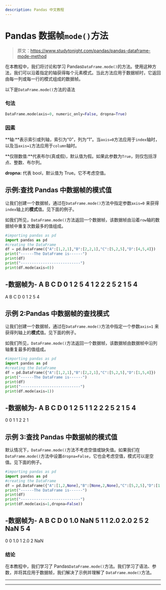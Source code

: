 ```yaml
---
description: Pandas 中文教程
---
```


# Pandas 数据帧`mode()`方法

> 原文：<https://www.studytonight.com/pandas/pandas-dataframe-mode-method>

在本教程中，我们将讨论和学习 Pandas`DataFrame.mode()`的方法。使用这种方法，我们可以沿着指定的轴获得每个元素模式。当此方法应用于数据帧时，它返回由每一列或每一行的模式组成的数据帧。

以下是`DataFrame.mode()`方法的语法

### 句法

```py
DataFrame.mode(axis=0, numeric_only=False, dropna=True)
```

### 因素

**轴:**表示索引或列轴，索引为“0”，列为“1”。当`axis=0`方法应用于`index`轴时，以及当`axis=1`方法应用于`column`轴时。

**仅限数值:**代表布尔(真或假)，默认值为假。如果此参数为`True`，则仅包括浮点、整数、布尔列。

**dropna:** 代表 bool，默认值为 True。它不考虑空值。

## 示例:查找 Pandas 中数据帧的模式值

让我们创建一个数据帧，通过在`DataFrame.mode()`方法中指定参数`axis=0` 来获得`index`轴上的**模式**值。见下面的例子。

如我们所见，`DataFrame.mode()`方法返回一个数据帧，该数据帧由沿着`row`轴的数据帧中重复次数最多的值组成。

```py
#importing pandas as pd
import pandas as pd
#creating the DataFrame
df = pd.DataFrame({"A":[1,2,1],"B":[2,2,1],"C":[5,2,5],"D":[4,5,4]}) 
print("------The DataFrame is------")
print(df)
print("---------------------------")
print(df.mode(axis=0))
```

-数据帧为-
A B C D
0 1 2 5 4
1 2 2 2 5
2 1 5 4
-
A B C D
0 1 2 5 4

## 示例 2:Pandas 中数据帧的查找模式

让我们创建一个数据帧，通过在`DataFrame.mode()`方法中指定一个参数`axis=1` 来获得列轴上的**模式**值。见下面的例子。

如我们所见，`DataFrame.mode()`方法返回一个数据帧，该数据帧由数据帧中沿列轴重复最多的值组成。

```py
#importing pandas as pd
import pandas as pd
#creating the DataFrame
df = pd.DataFrame({"A":[1,2,1],"B":[2,2,1],"C":[5,2,5],"D":[1,5,4]}) 
print("------The DataFrame is------")
print(df)
print("---------------------------")
print(df.mode(axis=1))
```

-数据帧为-
A B C D
0 1 2 5 1
1 2 2 2 5
2 1 5 4
-
0
0 1
1 2
2 1

## 示例 3:查找 Pandas 中数据帧的模式值

默认情况下，`DataFrame.mode()`方法不考虑空值或缺失值。如果我们在`DataFrame.mode()`方法中设置`dropna=False`，它也会考虑空值，模式可以是空值。见下面的例子。

```py
#importing pandas as pd
import pandas as pd
#creating the DataFrame
df = pd.DataFrame({"A":[1,2,None],"B":[None,2,None],"C":[5,2,5],"D":[1,5,4]}) 
print("------The DataFrame is------")
print(df)
print("---------------------------")
print(df.mode(axis=1,dropna=False))
```

-数据帧为-
A B C D
0 1.0 NaN 5 1
1 2.0 2.0 2 5
2 NaN 5 4
-
0
0 1.0
1 2.0
2 NaN

### 结论

在本教程中，我们学习了 Pandas`DataFrame.mode()`方法。我们学习了语法、参数，并将其应用于数据帧，我们解决了示例并理解了 `DataFrame.mode()`方法。

* * *

* * *